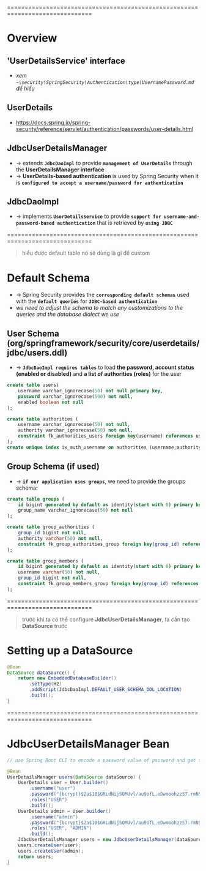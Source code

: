 ==============================================================================
# Overview

## 'UserDetailsService' interface
* _xem `~\security\SpringSecurity\Authentication\type\UsernamePassword.md` để hiểu_

## UserDetails
* https://docs.spring.io/spring-security/reference/servlet/authentication/passwords/user-details.html

## JdbcUserDetailsManager
* -> extends **`JdbcDaoImpl`** to provide **`management of UserDetails`** through the **UserDetailsManager interface**
* -> **UserDetails-based authentication** is used by Spring Security when it is **`configured to accept a username/password for authentication`**

## JdbcDaoImpl
* -> implements **`UserDetailsService`** to provide **`support for username-and-password-based authentication`** that is retrieved by **`using JDBC`**

==============================================================================
> hiểu được default table nó sẽ dùng là gì để custom

# Default Schema
* -> Spring Security provides the **`corresponding default schemas`** used with the **`default queries`** for **`JDBC-based authentication`**
* _we need to adjust the schema to match any customizations to the queries and the database dialect we use_

## User Schema (org/springframework/security/core/userdetails/jdbc/users.ddl)
* -> **`JdbcDaoImpl requires tables`** to load **the password, account status (enabled or disabled)** and **a list of authorities (roles)** for the user

```sql - Default User Schema
create table users(
	username varchar_ignorecase(50) not null primary key,
	password varchar_ignorecase(500) not null,
	enabled boolean not null
);

create table authorities (
	username varchar_ignorecase(50) not null,
	authority varchar_ignorecase(50) not null,
	constraint fk_authorities_users foreign key(username) references users(username)
);
create unique index ix_auth_username on authorities (username,authority);
```

## Group Schema (if used)
* -> **`if our application uses groups`**, we need to provide the groups schema:

```sql
create table groups (
	id bigint generated by default as identity(start with 0) primary key,
	group_name varchar_ignorecase(50) not null
);

create table group_authorities (
	group_id bigint not null,
	authority varchar(50) not null,
	constraint fk_group_authorities_group foreign key(group_id) references groups(id)
);

create table group_members (
	id bigint generated by default as identity(start with 0) primary key,
	username varchar(50) not null,
	group_id bigint not null,
	constraint fk_group_members_group foreign key(group_id) references groups(id)
);
```

==============================================================================
> trước khi ta có thể configure **JdbcUserDetailsManager**, ta cần tạo **DataSource** trước

# Setting up a DataSource

```java - set up an "embedded DataSource" that is initialized with the "default user schema"
@Bean
DataSource dataSource() {
	return new EmbeddedDatabaseBuilder()
		.setType(H2)
		.addScript(JdbcDaoImpl.DEFAULT_USER_SCHEMA_DDL_LOCATION)
		.build();
}
```

==============================================================================
# JdbcUserDetailsManager Bean

```java - Example:
// use Spring Boot CLI to encode a password value of password and get the encoded password of {bcrypt}$2a$10$GRLdNijSQMUvl/au9ofL.eDwmoohzzS7.rmNSJZ.0FxO/BTk76klW

@Bean
UserDetailsManager users(DataSource dataSource) {
	UserDetails user = User.builder()
		.username("user")
		.password("{bcrypt}$2a$10$GRLdNijSQMUvl/au9ofL.eDwmoohzzS7.rmNSJZ.0FxO/BTk76klW")
		.roles("USER")
		.build();
	UserDetails admin = User.builder()
		.username("admin")
		.password("{bcrypt}$2a$10$GRLdNijSQMUvl/au9ofL.eDwmoohzzS7.rmNSJZ.0FxO/BTk76klW")
		.roles("USER", "ADMIN")
		.build();
	JdbcUserDetailsManager users = new JdbcUserDetailsManager(dataSource);
	users.createUser(user);
	users.createUser(admin);
	return users;
}
```

